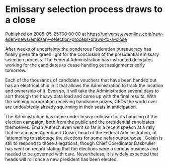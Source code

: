 # Emissary selection process draws to a close
Published on 2005-05-25T00:00:00 at https://universe.eveonline.com/new-eden-news/emissary-selection-process-draws-to-a-close

After weeks of uncertainty the ponderous Federation bureaucracy has finally given the green light for the conclusion of the presidential emissary selection process. The Federal Administration has instructed delegates working for the candidates to cease handing out assignments early tomorrow.   
  
Each of the thousands of candidate vouchers that have been handed out has an electrical chip in it that allows the Administration to track the location and ownership of it. Even so, it will take the Administration several days to sort through the heavy data load and come up with the final results. With the winning corporation receiving handsome prizes, CEOs the world over are undoubtedly already squirming in their seats in anticipation.   
  
The Administration has come under heavy criticism for its handling of the election campaign, both from the public and the presidential candidates themselves. Eman Autrech even went so far in a recent speech at a rally that he accused Agenbaert Goisin, head of the Federal Administration, of 'attempting to sabotage the elections for some nefarious purpose.' Goisin is still to respond to those allegations, though Chief Coordinator Dasbrulier has went on record stating that the elections were a serious business and needed to be governed with care. Nevertheless, it is widely expected that heads will roll once a new president has been elected.
